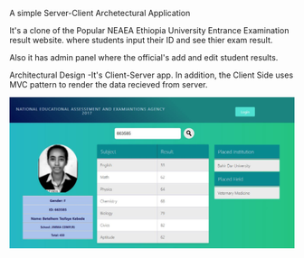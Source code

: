 A simple Server-Client Archetectural Application

It's a clone of the Popular NEAEA Ethiopia University Entrance Examination result website.  where students input their ID and see thier exam result. 

Also it has admin panel where the official's add and edit student results.

Architectural Design
-It's Client-Server app.
In addition, the Client Side uses MVC pattern to render the data recieved from server. 


![App-screenshot](public/images/neaea.JPG)
